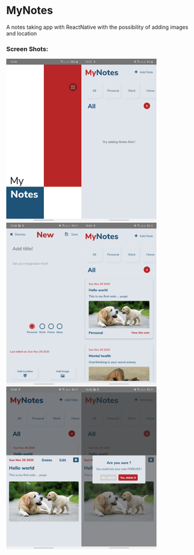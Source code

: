 # MyNotes
A notes taking app with ReactNative with the possibility of adding images and location

### Screen Shots:
<img src="https://github.com/B-Houssam/projects/blob/master/screens/Screenshot_20201020-134550_MyNotes.jpg" alt="drawing" width="200"/><img src="https://github.com/B-Houssam/MyNotes/blob/master/screen-shots/Screenshot_20201129-103759_MyNotes.jpg" alt="drawing" width="200"/> 
<img src="https://github.com/B-Houssam/MyNotes/blob/master/screen-shots/Screenshot_20201129-103819_MyNotes.jpg" alt="drawing" width="200"/><img src="https://github.com/B-Houssam/MyNotes/blob/master/screen-shots/Screenshot_20201129-104459_MyNotes.jpg" alt="drawing" width="200"/> 
<img src="https://github.com/B-Houssam/MyNotes/blob/master/screen-shots/Screenshot_20201129-104512_MyNotes.jpg" alt="drawing" width="200"/><img src="https://github.com/B-Houssam/MyNotes/blob/master/screen-shots/Screenshot_20201129-104518_MyNotes.jpg" alt="drawing" width="200"/>

